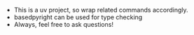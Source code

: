 - This is a uv project, so wrap related commands accordingly.
- basedpyright can be used for type checking
- Always, feel free to ask questions!

